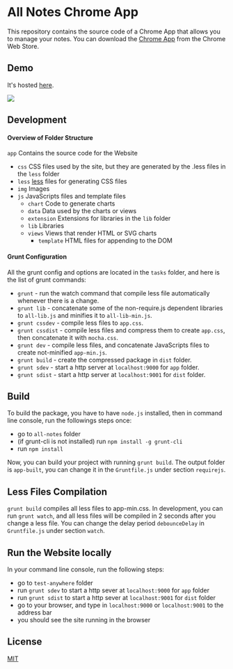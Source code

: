 # All Notes Chrome App

This repository contains the source code of a Chrome App that allows you to manage your notes. You can download the [Chrome App](https://chrome.google.com/webstore/detail/flex-note/acndffknklaklnnpjmdbfknnohmikcje) from the Chrome Web Store.

## Demo

It's hosted [here](http://yguan.github.io/repos/all-notes/).

[![](http://yguan.github.io/img/projects/flexnote.png)](http://yguan.github.io/repos/all-notes/)

## Development

#### Overview of Folder Structure

`app` Contains the source code for the Website
- `css` CSS files used by the site, but they are generated by the .less files in the `less` folder
- `less` [less](http://lesscss.org/) files for generating CSS files
- `img`  Images
- `js` JavaScripts files and template files
  - `chart` Code to generate charts
  - `data` Data used by the charts or views
  - `extension` Extensions for libraries in the `lib` folder
  - `lib` Libraries
  - `views` Views that render HTML or SVG charts
    - `template` HTML files for appending to the DOM

#### Grunt Configuration

All the grunt config and options are located in the `tasks` folder, and here is the list of grunt commands:
* `grunt` - run the watch command that compile less file automatically whenever there is a change.
* `grunt lib` - concatenate some of the non-require.js dependent libraries to `all-lib.js` and minifies it to `all-lib-min.js`.
* `grunt cssdev` - compile less files to `app.css`.
* `grunt cssdist` - compile less files and compress them to create `app.css`, then concatenate it with `mocha.css`.
* `grunt dev` - compile less files, and concatenate JavaScripts files to create not-minified `app-min.js`.
* `grunt build` - create the compressed package in `dist` folder.
* `grunt sdev` - start a http server at `localhost:9000` for `app` folder.
* `grunt sdist` - start a http server at `localhost:9001` for `dist` folder.

## Build

To build the package, you have to have `node.js` installed, then in command line console, run the followings steps once:

- go to `all-notes` folder
- (if grunt-cli is not installed) run `npm install -g grunt-cli`
- run `npm install`

Now, you can build your project with running `grunt build`. The output folder is `app-built`, you can change it in the `Gruntfile.js` under section `requirejs`.

## Less Files Compilation

`grunt build` compiles all less files to app-min.css. In development, you can run `grunt watch`, and all less files will be compiled in 2 seconds after you change a less file. You can change the delay period `debounceDelay` in `Gruntfile.js` under section `watch`.

## Run the Website locally

In your command line console, run the following steps:

- go to `test-anywhere` folder
- run `grunt sdev` to start a http sever at `localhost:9000` for `app` folder
- run `grunt sdist` to start a http sever at `localhost:9001` for `dist` folder
- go to your browser, and type in `localhost:9000` or `localhost:9001` to the address bar
- you should see the site running in the browser

## License

[MIT](http://opensource.org/licenses/MIT)